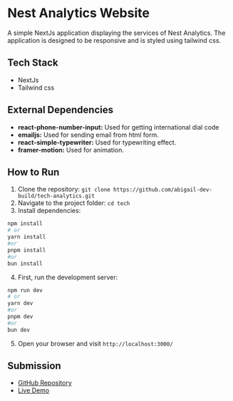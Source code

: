 # Nest Analytics Website

A simple NextJs application displaying the services of Nest Analytics. The application is designed to be responsive and is styled using tailwind css.


## Tech Stack

- NextJs
- Tailwind css

## External Dependencies

- **react-phone-number-input:** Used for getting international dial code 
- **emailjs:** Used for sending email from html form.
- **react-simple-typewriter:** Used for typewriting effect.
- **framer-motion:** Used for animation.


## How to Run

1. Clone the repository: `git clone https://github.com/abigail-dev-build/tech-analytics.git`
2. Navigate to the project folder: `cd tech`
3. Install dependencies: 

```bash 
npm install
# or
yarn install
#or
pnpm install
#or
bun install
```
4. First, run the development server:

```bash 
npm run dev
# or
yarn dev
#or
pnpm dev
#or
bun dev
```
5. Open your browser and visit `http://localhost:3000/`


## Submission

- [GitHub Repository](https://github.com/abigail-dev-build/tech-analytics)
- [Live Demo](https://www.nestanalytics.org)